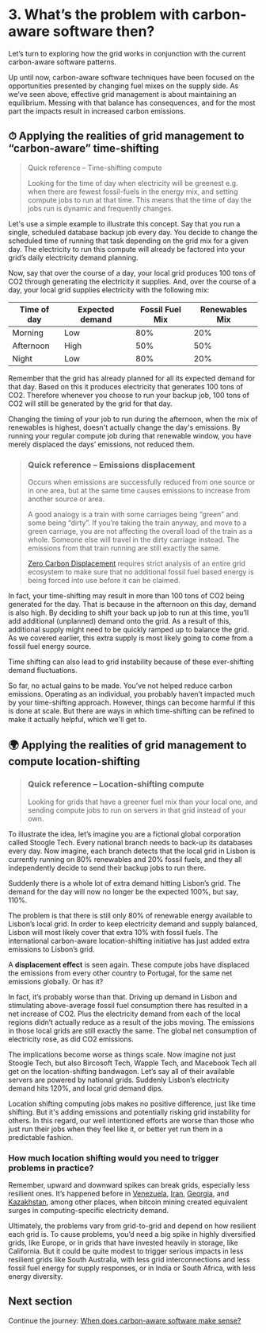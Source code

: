 # 3. What’s the problem with carbon-aware software then?

Let’s turn to exploring how the grid works in conjunction with the current carbon-aware software patterns.

Up until now, carbon-aware software techniques have been focused on the opportunities presented by changing fuel mixes on the supply side. As we’ve seen above, effective grid management is about maintaining an equilibrium. Messing with that balance has consequences, and for the most part the impacts result in increased carbon emissions.

## ⏱ Applying the realities of grid management to “carbon-aware” time-shifting

> Quick reference – Time-shifting compute 
>
> Looking for the time of day when electricity will be greenest e.g. when there are fewest fossil-fuels in the energy mix, and setting compute jobs to run at that time. This means that the time of day the jobs run is dynamic and frequently changes.

Let's use a simple example to illustrate this concept. Say that you run a single, scheduled database backup job every day. You decide to change the scheduled time of running that task depending on the grid mix for a given day. The electricity to run this compute will already be factored into your grid’s daily electricity demand planning.

Now, say that over the course of a day, your local grid produces 100 tons of CO2 through generating the electricity it supplies. And, over the course of a day, your local grid supplies electricity with the following mix:

| **Time of day** | **Expected demand** | **Fossil Fuel Mix** | **Renewables Mix** |
| --- | ----------- | --- | ----------- |
| Morning | Low | 80% | 20% |
| Afternoon | High | 50% | 50% |
| Night | Low | 80% | 20% |

Remember that the grid has already planned for all its expected demand for that day. Based on this it produces electricity that generates 100 tons of CO2. Therefore whenever you choose to run your backup job, 100 tons of CO2 will still be generated by the grid for that day. 

Changing the timing of your job to run during the afternoon, when the mix of renewables is highest, doesn't actually change the day's emissions. By running your regular compute job during that renewable window, you have merely displaced the days’ emissions, not reduced them.

> ### Quick reference – Emissions displacement 
> 
> Occurs when emissions are successfully reduced from one source or in one area, but at the same time causes emissions to increase from another source or area.
>
> A good analogy is a train with some carriages being “green” and some being “dirty”. If you’re taking the train anyway, and move to a green carriage, you are not affecting the overall load of the train as a whole. Someone else will travel in the dirty carriage instead. The emissions from that train running are still exactly the same.
>
> <a href="https://en.wikipedia.org/wiki/Zero_Carbon_Displacement">Zero Carbon Displacement</a> requires strict analysis of an entire grid ecosystem to make sure that no additional fossil fuel based energy is being forced into use before it can be claimed.

In fact, your time-shifting may result in more than 100 tons of CO2 being generated for the day. That is because in the afternoon on this day, demand is also high. By deciding to shift your back up job to run at this time, you’ll add additional (unplanned) demand onto the grid. As a result of this, additional supply might need to be quickly ramped up to balance the grid. As we covered earlier, this extra supply is most likely going to come from a fossil fuel energy source.

Time shifting can also lead to grid instability because of these ever-shifting demand fluctuations.

So far, no actual gains to be made. You’ve not helped reduce carbon emissions. Operating as an individual, you probably haven’t impacted much by your time-shifting approach. However, things can become harmful if this is done at scale. But there are ways in which time-shifting can be refined to make it actually helpful, which we'll get to.

## 🌍 Applying the realities of grid management to compute location-shifting

> ### Quick reference – Location-shifting compute 
> 
> Looking for grids that have a greener fuel mix than your local one, and sending compute jobs to run on servers in that grid instead of your own.

To illustrate the idea, let’s imagine you are a fictional global corporation called Stoogle Tech. Every national branch needs to back-up its databases every day. Now imagine, each branch detects that the local grid in Lisbon is currently running on 80% renewables and 20% fossil fuels, and they all independently decide to send their backup jobs to run there.

Suddenly there is a whole lot of extra demand hitting Lisbon’s grid. The demand for the day will now no longer be the expected 100%, but say, 110%. 

The problem is that there is still only 80% of renewable energy available to Lisbon’s local grid. In order to keep electricity demand and supply balanced, Lisbon will most likely cover that extra 10% with fossil fuels. The international carbon-aware location-shifting initiative has just added extra emissions to Lisbon’s grid.

A **displacement effect** is seen again. These compute jobs have displaced the emissions from every other country to Portugal, for the same net emissions globally. Or has it?

In fact, it’s probably worse than that. Driving up demand in Lisbon and stimulating above-average fossil fuel consumption there has resulted in a net increase of CO2. Plus the electricity demand from each of the local regions didn’t actually reduce as a result of the jobs moving. The emissions in those local grids are still exactly the same. The global net consumption of electricity rose, as did CO2 emissions.

The implications become worse as things scale. Now imagine not just Stoogle Tech, but also Bircosoft Tech, Wapple Tech, and Macebook Tech all get on the location-shifting bandwagon. Let’s say all of their available servers are powered by national grids. Suddenly Lisbon’s electricity demand hits 120%, and local grid demand dips. 

Location shifting computing jobs makes no positive difference, just like time shifting. But it's adding emissions and potentially risking grid instability for others. In this regard, our well intentioned efforts are worse than those who just run their jobs when they feel like it, or better yet run them in a predictable fashion.

### How much location shifting would you need to trigger problems in practice?

Remember, upward and downward spikes can break grids, especially less resilient ones. It’s happened before in <a href="https://www.sciencedirect.com/science/article/abs/pii/S2214629621002607">Venezuela</a>, <a href="https://www.arabnews.com/node/1794836/middle-east">Iran</a>, <a href="https://www.reuters.com/article/us-georgia-tech-currency-analysis-trfn/analysis-crypto-tears-bitcoin-miners-face-blame-for-abkhazia-energy-crisis-idUSKBN2AT1UC">Georgia</a>, and <a href="https://www.cacianalyst.org/publications/analytical-articles/item/13709-did-cryptocurrency-miners-crash-the-central-asian-power-grid?.html">Kazakhstan</a>, among other places, when bitcoin mining created equivalent surges in computing-specific electricity demand.

Ultimately, the problems vary from grid-to-grid and depend on how resilient each grid is. To cause problems, you’d need a big spike in highly diversified grids, like Europe, or in grids that have invested heavily in storage, like California. But it could be quite modest to trigger serious impacts in less resilient grids like South Australia, with less grid interconnections and less fossil fuel energy for supply responses, or in India or South Africa, with less energy diversity.

## Next section

Continue the journey: [When does carbon-aware software make sense?](when-does-carbon-aware-make-sense.md)